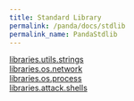 ```yaml
---
title: Standard Library
permalink: /panda/docs/stdlib
permalink_name: PandaStdlib
---
```



[libraries.utils.strings](/panda/docs/utils_strings)  
[libraries.os.network](/panda/docs/os_network)  
[libraries.os.process](/panda/docs/os_process)  
[libraries.attack.shells](/panda/docs/attack_shells)  